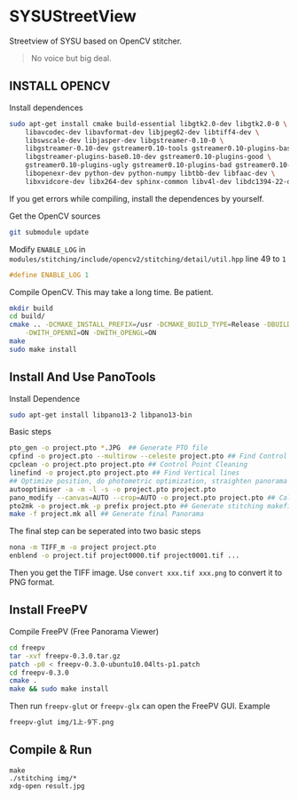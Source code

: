SYSUStreetView
==============

Streetview of SYSU based on OpenCV stitcher.

> No voice but big deal.

## INSTALL OPENCV

Install dependences

```bash
sudo apt-get install cmake build-essential libgtk2.0-dev libgtk2.0-0 \
    libavcodec-dev libavformat-dev libjpeg62-dev libtiff4-dev \
    libswscale-dev libjasper-dev libgstreamer-0.10-0 \
    libgstreamer-0.10-dev gstreamer0.10-tools gstreamer0.10-plugins-base \
    libgstreamer-plugins-base0.10-dev gstreamer0.10-plugins-good \
    gstreamer0.10-plugins-ugly gstreamer0.10-plugins-bad gstreamer0.10-ffmpeg \
    libopenexr-dev python-dev python-numpy libtbb-dev libfaac-dev \
    libxvidcore-dev libx264-dev sphinx-common libv4l-dev libdc1394-22-dev
```

If you get errors while compiling, install the dependences by yourself.

Get the OpenCV sources

```bash
git submodule update
```

Modify `ENABLE_LOG` in  `modules/stitching/include/opencv2/stitching/detail/util.hpp` line 49 to `1`
```cpp
#define ENABLE_LOG 1
```

Compile OpenCV. This may take a long time. Be patient.

```bash
mkdir build
cd build/
cmake .. -DCMAKE_INSTALL_PREFIX=/usr -DCMAKE_BUILD_TYPE=Release -DBUILD_EXAMPLES=ON \
    -DWITH_OPENNI=ON -DWITH_OPENGL=ON
make
sudo make install
```

## Install And Use PanoTools

Install Dependence

```bash
sudo apt-get install libpano13-2 libpano13-bin
```

Basic steps

```bash
pto_gen -o project.pto *.JPG  ## Generate PTO file
cpfind -o project.pto --multirow --celeste project.pto ## Find Control Points, with celeste to ignore clouds
cpclean -o project.pto project.pto ## Control Point Cleaning
linefind -o project.pto project.pto ## Find Vertical lines
## Optimize position, do photometric optimization, straighten panorama and select suitable output projection
autooptimiser -a -m -l -s -o project.pto project.pto
pano_modify --canvas=AUTO --crop=AUTO -o project.pto project.pto ## Calculate optimal crop and optimal size
pto2mk -o project.mk -p prefix project.pto ## Generate stitching makefile
make -f project.mk all ## Generate final Panorama
```

The final step can be seperated into two basic steps

```bash
nona -m TIFF_m -o project project.pto
enblend -o project.tif project0000.tif project0001.tif ...
```

Then you get the TIFF image. Use `convert xxx.tif xxx.png` to convert it to PNG format.

## Install FreePV

Compile FreePV (Free Panorama Viewer)

```bash
cd freepv
tar -xvf freepv-0.3.0.tar.gz
patch -p0 < freepv-0.3.0-ubuntu10.04lts-p1.patch
cd freepv-0.3.0
cmake .
make && sudo make install
```

Then run `freepv-glut` or `freepv-glx` can open the FreePV GUI. Example

```bash
freepv-glut img/1上-9下.png
```

## Compile & Run
```
make
./stitching img/*
xdg-open result.jpg
```

